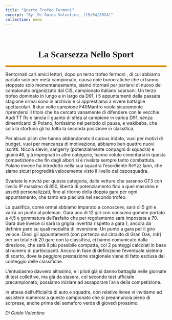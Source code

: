```yaml
---
title: "Quarto Trofeo Fermoni"
excerpt: "By _Di Guido Valentino_ (19/04/2024)"
collection: news
---
```


<br>

<h1 style="text-align: center; font-family: Algerian;">La Scarsezza Nello Sport</h1>
<hr style="border: 2px solid orange;" />

Bentornati cari amici lettori, dopo un terzo trofeo fermoni , di cui abbiamo parlato solo per metà campionato, causa noie burocratiche che ci hanno stoppato solo momentaneamente, siamo ritornati per parlarvi di nuovo del campionato organizzato dal CIS, campionato italiano scarsoni.
Un terzo trofeo dominato in lungo e in largo da D91, i 5 appuntamenti della passata stagione ormai sono in archivio e ci apprestiamo a vivere battaglie spettacolari.
Il due volte campione F40Manfro vuole sicuramente riprendersi il titolo che ha cercato vanamente di difendere con le vecchie Audi TT Rs e lancia il guanto di sfida al campione in carica D91, senza dimenticarci di Polano, fortissimo nel periodo di pausa, e wakibaba, che solo la sfortuna gli ha tolto la seconda posizione in classifica.

Per alcuni piloti che hanno abbandonato il curcus iridato, vuoi per motivi di budget, vuoi per mancanza di motivazione, abbiamo ben quattro nuovi iscritti. Nicola slevin, sangerry (potenzialmente conpagni di squadra) e giumir46, già impegnati in altre categorie, hanno voluto cimentarsi in questa competizione che fin dagli albori si è rivelata sempre tanto combattuta. Polano invece ha introdotto nella sua squadra l’esordiente ReYzz Iann, che siamo sicuri progredirà velocemente visto il livello del caposquadra.

Svariate le novità per questa categoria, dalle vetture che saranno GT3 con livello IP massimo di 850, libertà di potenziamento fino a quel massimo e assetti personalizzati, fino al ritorno della doppia gara per ogni appuntamento, che tanto era piaciuta nel secondo trofeo.

La qualifica, come ormai abbiamo imparato a conoscere, sarà di 5 giri e varrà un punto al poleman. Gara uno di 12 giri con consumo gomme portato a 4,5 e gommatura dell’asfalto che per regolamento sarà impostata a 70. Gara due invece ci sarà la griglia invertita rispetto a gara 1, ancora da definire però su quali modalità di inversione. Un punto a gara per il giro veloce. Dieci gli appuntamenti (con partenza sul circuito di Gran Oak, ndr) per un totale di 20 gare con la classifica, ci hanno comunicato dalla direzione, che sarà il più possibile compatta, coi 2 punteggi calcolati in base al numero di partecipanti. Ancora in fase di definizione l’eventuale sistema di scarto, dove la peggiore prestazione stagionale viene di fatto esclusa dal conteggio delle classifiche.

L’entusiasmo davvero altissimo, e i piloti già si danno battaglia nelle giornate di test collettive, ma già da stasera, col secondo test ufficiale precampionato, possiamo iniziare ad assaporare l’aria della competizione.

In attesa dell’ufficialità di auto e squadre, con relative livree vi invitiamo ad assistere numerosi a questo campionato che si preannuncia pieno di sorprese, anche prima del semaforo verde di giovedì prossimo.

_Di Guido Valentino_
